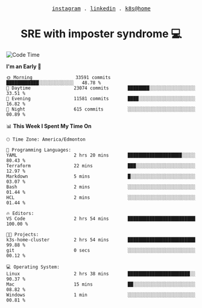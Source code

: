 <p align="center">
  <samp>
    <a href="https://www.instagram.com/lildrunkensmurf/">instagram</a> .
    <a href="https://www.linkedin.com/in/joryirving/">linkedin</a> .
    <a href="https://github.com/joryirving/k3s-home-cluster">k8s@home</a>
  </samp>
</p>

<h1 align="center">
  SRE with imposter syndrome 💻
</h1>

<!--START_SECTION:waka-->
![Code Time](http://img.shields.io/badge/Code%20Time-112%20hrs%208%20mins-blue)

**I'm an Early 🐤** 

```text
🌞 Morning                33591 commits       ████████████░░░░░░░░░░░░░   48.78 % 
🌆 Daytime                23074 commits       ████████░░░░░░░░░░░░░░░░░   33.51 % 
🌃 Evening                11581 commits       ████░░░░░░░░░░░░░░░░░░░░░   16.82 % 
🌙 Night                  615 commits         ░░░░░░░░░░░░░░░░░░░░░░░░░   00.89 % 
```


📊 **This Week I Spent My Time On** 

```text
🕑︎ Time Zone: America/Edmonton

💬 Programming Languages: 
YAML                     2 hrs 20 mins       ████████████████████░░░░░   80.43 % 
Terraform                22 mins             ███░░░░░░░░░░░░░░░░░░░░░░   12.97 % 
Markdown                 5 mins              █░░░░░░░░░░░░░░░░░░░░░░░░   03.07 % 
Bash                     2 mins              ░░░░░░░░░░░░░░░░░░░░░░░░░   01.44 % 
HCL                      2 mins              ░░░░░░░░░░░░░░░░░░░░░░░░░   01.44 % 

🔥 Editors: 
VS Code                  2 hrs 54 mins       █████████████████████████   100.00 % 

🐱‍💻 Projects: 
k3s-home-cluster         2 hrs 54 mins       █████████████████████████   99.88 % 
git                      0 secs              ░░░░░░░░░░░░░░░░░░░░░░░░░   00.12 % 

💻 Operating System: 
Linux                    2 hrs 38 mins       ███████████████████████░░   90.37 % 
Mac                      15 mins             ██░░░░░░░░░░░░░░░░░░░░░░░   08.82 % 
Windows                  1 min               ░░░░░░░░░░░░░░░░░░░░░░░░░   00.81 % 
```


<!--END_SECTION:waka-->
